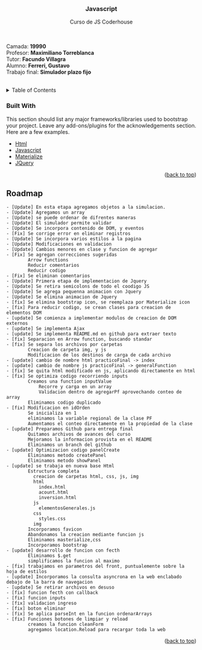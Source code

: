 <br />
<div align="center">
  <h3 align="center">Javascript</h3>

  <p align="Center">Curso de JS Coderhouse</P>
  <p align="Left">
    <br />
    <br />
        Camada: <b>19990</b><br />
        Profesor: <b>Maximiliano Torreblanca </b> <br />
        Tutor: <b>Facundo Villagra</b><br />
        Alumno: <b>Ferreri, Gustavo</b><br />
        Trabajo final: <b>Simulador plazo fijo</b>
    <br />
    <br />
  </p>
</div>
<!-- TABLE OF CONTENTS -->
<details>
  <summary>Table of Contents</summary>
  <ol>
    <li>
      <a href="#about-the-project">About The Project</a>
      <ul>
        <li><a href="#built-with">Built With</a></li>
      </ul>
    </li>
    <li><a href="#roadmap">Roadmap</a></li>
  </ol>
</details>

### Built With

This section should list any major frameworks/libraries used to bootstrap your project. Leave any add-ons/plugins for the acknowledgements section. Here are a few examples.

* [Html](https://developer.mozilla.org/es/docs/Glossary/HTML5)
* [Javascript](https://developer.mozilla.org/es/docs/Web/JavaScript)
* [Materialize](https://materializecss.com/)
* [JQuery](https://jquery.com)

<p align="right">(<a href="#top">back to top</a>)</p>

## Roadmap

    - [Update] En esta etapa agregamos objetos a la simulacion.
    - [Update] Agregamos un array
    - [Update] se puede ordenar de difrentes maneras 
    - [Update] El simulador permite validar
    - [Update] Se incorpora contenido de DOM, y eventos
    - [Fix] Se corrige error en eliminar registros
    - [Update] Se incorpora varios estilos a la pagina
    - [Update] Modificaciones en validacion
    - [Update] Cambios menores en clase y funcion de agregar
    - [Fix] Se agregan correcciones sugeridas
            Arrow functions
            Reducir comentarios
            Reducir codigo
    - [Fix] Se eliminan comentarios
    - [Update] Primera etapa de implementacion de Jquery
    - [Update] Se retira semicolons de todo el coodigo JS
    - [Update] Se agrega pequenna animacion con Jquery
    - [Update] Se elimina animacion de Jquery
    - [fix] Se elimina bootstrap icon, se reemplaza por Materialize icon
    - [fix] Para reducir codigo, se crean clases para creacion de elementos DOM
    - [update] Se comienza a implementar modulos de creacion de DOM externos
    - [update] Se implementa Ajax
    - [update] Se implementa README.md en github para extraer texto
    - [fix] Separacion en Arrow function, buscando standar
    - [fix] Se separa los archivos por carpetas
            Creacion de carpeta img, y js
            Modificacion de los destinos de carga de cada archivo
    - [update] cambio de nombre html practicoFinal -> index
    - [update] cambio de nombre js practicoFinal -> generalFunction
    - [fix] Se quita html modificado en js, aplicando directamente en html
    - [fix] Se optimiza codigo recorriendo inputs
            Creamos una function inputValue
                Recorre y carga en un array 
                Validacion dentro de agregarPf aprovechando conteo de array
            Eliminamos codigo duplicado
    - [fix] Modificacion en idOrden
            Se inicializa en 1
            eliminamos la variable regional de la clase PF
            Aumentamos el conteo directamente en la propiedad de la clase
    - [update] Preparamos Github para entrega final
            Quitamos archivos de avances del curso
            Mejoramos la informacion provista en el README
            Eliminamos un branch del github
    - [update] Optimizacion codigo panelCreate
            Eliminamos metodo createPanel
            Eliminamos metodo showPanel
    - [update] se trabaja en nueva base Html
            Estructura completa
              creacion de carpetas html, css, js, img
              html
                index.html
                acount.html
                inversion.html
              js
                elementosGenerales.js
              css
                styles.css
              img
            Incorporamos favicon
            Abandonamos la creacion mediante funcion js
            Eliminamos masterialize,css
            Incorporamos bootstrap
    - [update] desarrollo de funcion con fecth
            Eliminamos $.get
            simplificamos la funcion al maximo
    - [fix] trabajamos en parametros del front, puntualemente sobre la hoja de estilos
    - [update] Incorporamos la consulta asyncrona en la web enclabado debajo de la barra de navegacion
    - [update] Se retirar archivos en desuso
    - [fix] funcion fecth con callback
    - [fix] funcion inputs
    - [fix] validacion ingreso
    - [fix] boton eliminar
    - [fix] Se aplica parseInt en la funcion ordenarArrays
    - [fix] Funciones botones de limpiar y reload
            creamos la funcion cleanForm
            agregamos location.Reload para recargar toda la web


<p align="right">(<a href="#top">back to top</a>)</p>